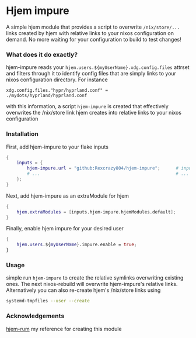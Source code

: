 # Hjem impure
A simple hjem module that provides a script 
to overwrite `/nix/store/...` links created by hjem 
with relative links to your nixos configuration on demand.
No more waiting for your configuration to build to test changes!

### What does it do exactly?
hjem-impure reads your `hjem.users.${myUserName}.xdg.config.files` attrset 
and filters through it to identify config files that are simply links
to your nixos configuration directory. For instance

```
xdg.config.files."hypr/hyprland.conf" = ./mydots/hyprland/hyprland.conf
```

with this information, a script `hjem-impure` is created 
that effectively overwrites the /nix/store link hjem creates
into relative links to your nixos configuration

### Installation
First, add hjem-impure to your flake inputs
```nix
{
    inputs = {
        hjem-impure.url = "github:Rexcrazy804/hjem-impure";      # inputs.nixpkgs.follows is NOT required
        # ...                                                    # ... other inputs
    };
}
```

Next, add hjem-impure as an extraModule for hjem
```nix
{
    hjem.extraModules = [inputs.hjem-impure.hjemModules.default];
}
```

Finally, enable hjem impure for your desired user

```nix
{
    hjem.users.${myUserName}.impure.enable = true;
}
```

### Usage
simple run `hjem-impure` to create the relative symlinks overwriting existing ones.
The next nixos-rebuild will overwrite hjem-impure's relative links.
Alternatively you can also re-create hjem's /nix/store links using
```bash
systemd-tmpfiles --user --create
```

### Acknowledgements
[hjem-rum](https://github.com/snugnug/hjem-rum) my reference for creating this module
